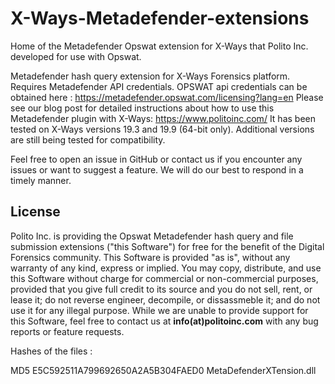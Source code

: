 # X-Ways-Metadefender-extensions
Home of the Metadefender Opswat extension for X-Ways that Polito Inc. developed for use with Opswat.

Metadefender hash query extension for X-Ways Forensics platform. Requires Metadefender API credentials.
OPSWAT api credentials can be obtained here : https://metadefender.opswat.com/licensing?lang=en
Please see our blog post for detailed instructions about how to use this Metadefender plugin with X-Ways: https://www.politoinc.com/ It has been tested on X-Ways versions 19.3 and 19.9 (64-bit only). Additional versions are still being tested for compatibility. 

Feel free to open an issue in GitHub or contact us if you encounter any issues or want to suggest a feature. We will do our best to respond in a timely manner.

## License
Polito Inc. is providing the Opswat Metadefender hash query and file submission extensions ("this Software") for free for the benefit of the Digital Forensics community. This Software is provided "as is", without any warranty of any kind, express or implied. You may copy, distribute, and use this Software without charge for commercial or non-commercial purposes, provided that you give full credit to its source and you do not sell, rent, or lease it; do not reverse engineer, decompile, or dissassmeble it; and do not use it for any illegal purpose. While we are unable to provide support for this Software, feel free to contact us at  <b>info(at)politoinc.com</b>  with any bug reports or feature requests.
<p>Hashes of the files : 

<p>  MD5      E5C592511A799692650A2A5B304FAED0                  MetaDefenderXTension.dll
